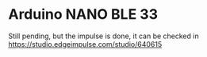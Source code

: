 # Arduino NANO BLE 33 
Still pending, but the impulse is done, it can be checked in https://studio.edgeimpulse.com/studio/640615 



